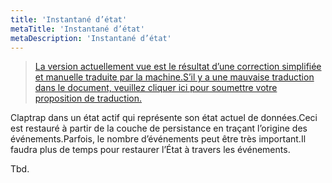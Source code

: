 ```yaml
---
title: 'Instantané d’état'
metaTitle: 'Instantané d’état'
metaDescription: 'Instantané d’état'
---
```


> [La version actuellement vue est le résultat d’une correction simplifiée et manuelle traduite par la machine.S’il y a une mauvaise traduction dans le document, veuillez cliquer ici pour soumettre votre proposition de traduction.](https://crwd.in/newbeclaptrap)

Claptrap dans un état actif qui représente son état actuel de données.Ceci est restauré à partir de la couche de persistance en traçant l’origine des événements.Parfois, le nombre d’événements peut être très important.Il faudra plus de temps pour restaurer l’État à travers les événements.

Tbd.
